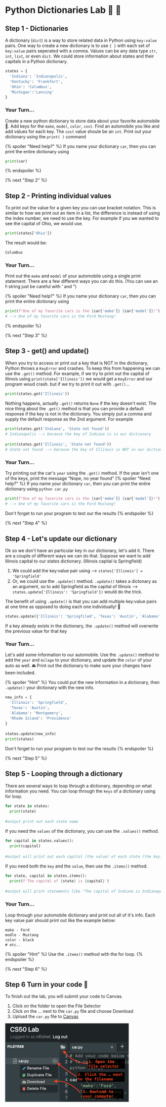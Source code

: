# Python Dictionaries Lab 📖 🐍

## Step 1 - Dictionaries
A dictionary (`dict`) is a way to store related data in Python using `key:value` pairs. One way to create a new dictionary is to use `{ }` with each set of `key:value` pairs seperated with a comma. Values can be any data type `str`, `int`, `list`, or even `dict`. We could store information about states and their capitals in a Python dictionary.

```python
states = {
  'Indiana': 'Indianapolis',
  'Kentucky': 'Frankfort',
  'Ohio': 'Columbus',
  'Michigan':'Lansing'
}
```
### Your Turn...
Create a new python dictionary to store data about your favorite automobile 🚙. Add keys for the `make`, `model`, `color`, `cost`. Find an automobile you like and add values for each key. The `cost` value shoule be an `int`. Print out your dictionary using the `print( )` command

{% spoiler "Need help?" %}
If you name your dictionary `car`, then you can print the entire dictionary using
```python
print(car)
```
{% endspoiler %}

{% next "Step 2" %}

## Step 2 - Printing individual values
To print out the value for a given key you can use bracket notation. This is similar to how we print out an item in a list, the difference is instead of using the index number, we need to use the key. For example if you we wanted to see the capital of Ohio, we would use.
```python
print(states['Ohio'])
```
The result would be: 
```bash
Columbus
```
### Your Turn...
Print out the `make` and `model` of your automobile using a single print statement. There are a few different ways you can do this. (You can use an f-string just be careful with ' and ")

{% spoiler "Need help?" %}
If you name your dictionary `car`, then you can print the entire dictionary using
```python
print(f"One of my favorite cars is the {car['make']} {car['model']}!")
# --> One of my favorite cars is the Ford Mustang!
```

{% endspoiler %}

{% next "Step 3" %}

## Step 3 - get() and update()
When you try to access or print out a key that is NOT in the dictionary, Python throws a `KeyError` and crashes. To keep this from happening we can use the `.get()` method. For example, if we try to print out the capital of Illinois using `print(state['Illinois'])` we would get a `KeyError` and our program woud crash. but if we try to print it out with `.get()`...
```python
print(states.get('Illinois'))
```
Nothing happens, actually `.get()` returns `None` if the key doesn't exist. The nice thing about the `.get()` method is that you can provide a default response if the key is not in the dictionary. You simply put a comma and supply the default response as the 2nd argument. For example
```python
print(states.get('Indiana', 'State not found'))
# Indianapolis --> because the key of Indiana is in our dictionary

print(states.get('Illinois', 'State not found'))
# State not found --> because the key of Illinois is NOT in our dictionary
```
### Your Turn...
Try printing out the car's `year` using the `.get()` method. If the year isn't one of the keys, print the message "Nope, no year found"
{% spoiler "Need help?" %}
If you name your dictionary `car`, then you can print the entire dictionary using `python car.py`
```python
print(f"One of my favorite cars is the {car['make']} {car['model']}!")
# --> One of my favorite cars is the Ford Mustang!
```
Don't forget to run your program to test our the results
{% endspoiler %}

{% next "Step 4" %}

## Step 4 - Let's update our dictionary
Ok so we don't have an particular key in our dictionary, let's add it.  There are a couple of different ways we can do that.
Suppose we want to add Illinois capital to our states dictionary.  (Illinois capital is Springfield)
1. We could add the key:value pair using --> `states['Illinois'] = 'Springfield'`
2. Or, we could use the `.update()` method. `.update()` takes a dictonary as an argument, so to add Springfield as the capital of Illinois --> `states.update{'Illinois': 'Springfield'})` would do the trick.

The benefit of using `.update()` is that you can add multiple key:value pairs at one time as opposed to doing each one individually! 🤯
```python
states.update({'Illinois': 'Springfiled', 'Texas': 'Austin', 'Alabama': 'Montgomery', 'Rhode Island': 'Providence'})
```
If a key already exists in the dictionary, the `.update()` method will overwrite the previous value for that key

### Your Turn...
Let's add some information to our automobile.  Use the `.update()` method to add the `year` and `milage` to your dictionary, and update the `color` of your auto as well. 🚘 Print out the dictionary to make sure your changes have been included.

{% spoiler "Hint" %}
You could put the new information in a dictionary, then `.update()` your dictionary with the new info. 
```python
new_info = {
  'Illinois': 'Springfield',
  'Texas': 'Austin',
  'Alabama': 'Montgomery',
  'Rhode Island': 'Providence'
}

states.update(new_info)
print(states)
```
Don't forget to run your program to test our the results
{% endspoiler %}

{% next "Step 5" %}

## Step 5 - Looping through a dictionary
There are several ways to loop through a dictionary, depending on what information you need.  You can loop through the `keys` of a dictionary using for loop.
```python
for state in states:
  print(state)

#output print out each state name
```
If you need the `values` of the dictionary, you can use the `.values()` method. 
```python
for capital in states.values():
  print(capital)
  
#output will print out each capital (the value) of each state (the key)
```
If you need both the `key` and the `value`, then use the `.items()` method.
```python
for state, capital in states.items():
  print(f'The capital of {state} is {capital}')

#output will print statements like "The capital of Indiana is Indianapolis"
```

### Your Turn...
Loop through your automobile dictionary and print out all of it's info. Each key value pair should print out like the example below:
```
make - Ford
modle - Mustang
color - black
# etc..
```
{% spoiler "Hint" %}
Use the `.items()` method with the for loop.
{% endspoiler %}

{% next "Step 6" %}

## Step 6 Turn in your code 🏁
To finish out the lab, you will submit your code to Canvas. 
1. Click on the folder to open the File Selector
2. Click on the ... next to the `car.py` file and choose Download
3. Upload the `car.py` file to [Canvas](https://hse.instructure.com/courses/107214/assignments/1032192)
<img src='./download.png' width='400' alt="download instructions">
